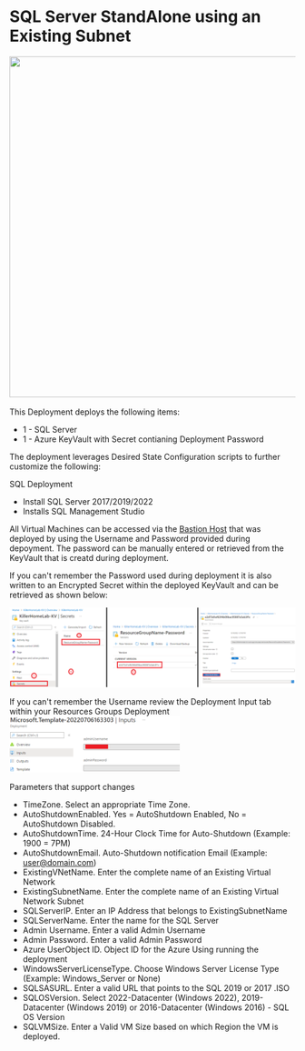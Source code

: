 # SQL Server StandAlone using an Existing Subnet
<img src="./x_Images/SQLServerStandAlonewithVNet" height="600" width="800"/>

This Deployment deploys the following items:

- 1 - SQL Server
- 1 - Azure KeyVault with Secret contianing Deployment Password

The deployment leverages Desired State Configuration scripts to further customize the following:

SQL Deployment
- Install SQL Server 2017/2019/2022
- Installs SQL Management Studio

All Virtual Machines can be accessed via the [Bastion Host](https://docs.microsoft.com/en-us/azure/bastion/bastion-overview) that was deployed by using the Username and Password provided during depoyment.  The password can be manually entered or retrieved from the KeyVault that is creatd during deployment.

If you can't remember the Password used during deployment it is also written to an Encrypted Secret within the deployed KeyVault and can be retrieved as shown below:

<img src="./x_Images/DeploymentPassword.png" width="600"/>

If you can't remember the Username review the Deployment Input tab within your Resources Groups Deployment
<img src="./x_Images/DeploymentUsername.png" width="300"/>

Parameters that support changes
- TimeZone.  Select an appropriate Time Zone.
- AutoShutdownEnabled.  Yes = AutoShutdown Enabled, No = AutoShutdown Disabled.
- AutoShutdownTime.  24-Hour Clock Time for Auto-Shutdown (Example: 1900 = 7PM)
- AutoShutdownEmail.  Auto-Shutdown notification Email (Example:  user@domain.com)
- ExistingVNetName. Enter the complete name of an Existing Virtual Network
- ExistingSubnetName. Enter the complete name of an Existing Virtual Network Subnet
- SQLServerIP. Enter an IP Address that belongs to ExistingSubnetName
- SQLServerName. Enter the name for the SQL Server
- Admin Username.  Enter a valid Admin Username
- Admin Password.  Enter a valid Admin Password
- Azure UserObject ID.  Object ID for the Azure Using running the deployment
- WindowsServerLicenseType.  Choose Windows Server License Type (Example:  Windows_Server or None)
- SQLSASURL. Enter a valid URL that points to the SQL 2019 or 2017 .ISO
- SQLOSVersion. Select 2022-Datacenter (Windows 2022), 2019-Datacenter (Windows 2019) or 2016-Datacenter (Windows 2016) - SQL OS Version
- SQLVMSize. Enter a Valid VM Size based on which Region the VM is deployed.